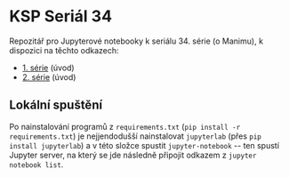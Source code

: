 # KSP Seriál 34
Repozitář pro Jupyterové notebooky k seriálu 34. série (o Manimu), k dispozici na těchto odkazech:

- [1. série](https://mybinder.org/v2/gh/ksp/ksp-serial-34.git/HEAD?labpath=serial1.ipynb) (úvod)
- [2. série](https://mybinder.org/v2/gh/ksp/ksp-serial-34.git/HEAD?labpath=serial2.ipynb) (úvod)


## Lokální spuštění
Po nainstalování programů z `requirements.txt` (`pip install -r requirements.txt`) je nejjendodušší nainstalovat `jupyterlab` (přes `pip install jupyterlab`) a v této složce spustit `jupyter-notebook` -- ten spustí Jupyter server, na který se jde následně připojit odkazem z `jupyter notebook list`.
